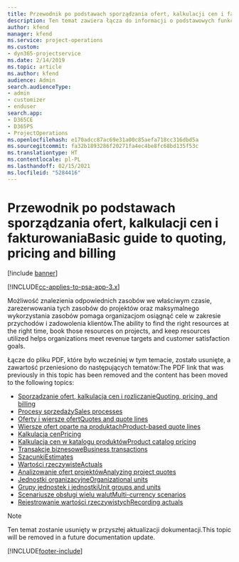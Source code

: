 ```yaml
---
title: Przewodnik po podstawach sporządzania ofert, kalkulacji cen i fakturowania
description: Ten temat zawiera łącza do informacji o podstawowych funkcjach sporządzania ofert, kalkulacji cen i rozliczania w programie Project Service Automation.
author: kfend
manager: kfend
ms.service: project-operations
ms.custom:
- dyn365-projectservice
ms.date: 2/14/2019
ms.topic: article
ms.author: kfend
audience: Admin
search.audienceType:
- admin
- customizer
- enduser
search.app:
- D365CE
- D365PS
- ProjectOperations
ms.openlocfilehash: e170adcc87ac69e31a00c85aefa718cc316dbd5a
ms.sourcegitcommit: fa32b1893286f20271fa4ec4be8fc68bd135f53c
ms.translationtype: HT
ms.contentlocale: pl-PL
ms.lasthandoff: 02/15/2021
ms.locfileid: "5284416"
---
```

# <a name="basic-guide-to-quoting-pricing-and-billing"></a><span data-ttu-id="249b1-103">Przewodnik po podstawach sporządzania ofert, kalkulacji cen i fakturowania</span><span class="sxs-lookup"><span data-stu-id="249b1-103">Basic guide to quoting, pricing and billing</span></span>

[!include [banner](../../includes/psa-now-project-operations.md)]

[!INCLUDE[cc-applies-to-psa-app-3.x](../../includes/cc-applies-to-psa-app-3x.md)]

<span data-ttu-id="249b1-104">Możliwość znalezienia odpowiednich zasobów we właściwym czasie, zarezerwowania tych zasobów do projektów oraz maksymalnego wykorzystania zasobów pomaga organizacjom osiągnąć cele w zakresie przychodów i zadowolenia klientów.</span><span class="sxs-lookup"><span data-stu-id="249b1-104">The ability to find the right resources at the right time, book those resources on projects, and keep resources utilized helps organizations meet revenue targets and customer satisfaction goals.</span></span> 

<span data-ttu-id="249b1-105">Łącze do pliku PDF, które było wcześniej w tym temacie, zostało usunięte, a zawartość przeniesiono do następujących tematów:</span><span class="sxs-lookup"><span data-stu-id="249b1-105">The PDF link that was previously in this topic has been removed and the content has been moved to the following topics:</span></span>

- [<span data-ttu-id="249b1-106">Sporządzanie ofert, kalkulacja cen i rozliczanie</span><span class="sxs-lookup"><span data-stu-id="249b1-106">Quoting, pricing, and billing</span></span>](../quote-bill-price.md)
- [<span data-ttu-id="249b1-107">Procesy sprzedaży</span><span class="sxs-lookup"><span data-stu-id="249b1-107">Sales processes</span></span>](../basic-sales-process.md)
- [<span data-ttu-id="249b1-108">Oferty i wiersze ofert</span><span class="sxs-lookup"><span data-stu-id="249b1-108">Quotes and quote lines</span></span>](../basic-quote-lines.md)
- [<span data-ttu-id="249b1-109">Wiersze ofert oparte na produktach</span><span class="sxs-lookup"><span data-stu-id="249b1-109">Product-based quote lines</span></span>](../product-based-quote-lines.md)
- [<span data-ttu-id="249b1-110">Kalkulacja cen</span><span class="sxs-lookup"><span data-stu-id="249b1-110">Pricing</span></span>](../basic-pricing.md)
- [<span data-ttu-id="249b1-111">Kalkulacja cen w katalogu produktów</span><span class="sxs-lookup"><span data-stu-id="249b1-111">Product catalog pricing</span></span>](../product-catalog-pricing.md)
- [<span data-ttu-id="249b1-112">Transakcje biznesowe</span><span class="sxs-lookup"><span data-stu-id="249b1-112">Business transactions</span></span>](../basic-business-transactions.md)
- [<span data-ttu-id="249b1-113">Szacunki</span><span class="sxs-lookup"><span data-stu-id="249b1-113">Estimates</span></span>](../estimates.md)
- [<span data-ttu-id="249b1-114">Wartości rzeczywiste</span><span class="sxs-lookup"><span data-stu-id="249b1-114">Actuals</span></span>](../actuals.md)
- [<span data-ttu-id="249b1-115">Analizowanie ofert projektów</span><span class="sxs-lookup"><span data-stu-id="249b1-115">Analyzing project quotes</span></span>](../basic-analyzing-quotes.md)
- [<span data-ttu-id="249b1-116">Jednostki organizacyjne</span><span class="sxs-lookup"><span data-stu-id="249b1-116">Organizational units</span></span>](../advanced-organizational.md)
- [<span data-ttu-id="249b1-117">Grupy jednostek i jednostki</span><span class="sxs-lookup"><span data-stu-id="249b1-117">Unit groups and units</span></span>](../advanced-units.md)
- [<span data-ttu-id="249b1-118">Scenariusze obsługi wielu walut</span><span class="sxs-lookup"><span data-stu-id="249b1-118">Multi-currency scenarios</span></span>](../advanced-currency.md)
- [<span data-ttu-id="249b1-119">Rejestrowanie wartości rzeczywistych</span><span class="sxs-lookup"><span data-stu-id="249b1-119">Recording actuals</span></span>](../advanced-actuals.md)

> [!NOTE]
> <span data-ttu-id="249b1-120">Ten temat zostanie usunięty w przyszłej aktualizacji dokumentacji.</span><span class="sxs-lookup"><span data-stu-id="249b1-120">This topic will be removed in a future documentation update.</span></span> 


[!INCLUDE[footer-include](../../includes/footer-banner.md)]